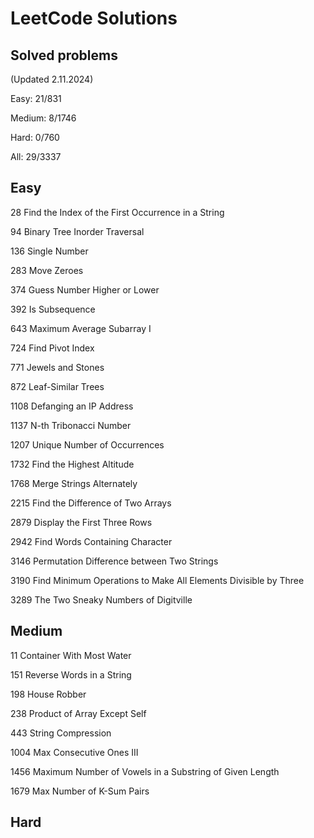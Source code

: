 # LeetCode Solutions

## Solved problems

(Updated 2.11.2024)

Easy: 21/831

Medium: 8/1746

Hard: 0/760

All: 29/3337

## Easy

28 Find the Index of the First Occurrence in a String

94 Binary Tree Inorder Traversal

136 Single Number

283 Move Zeroes

374 Guess Number Higher or Lower

392 Is Subsequence

643 Maximum Average Subarray I

724 Find Pivot Index

771 Jewels and Stones

872 Leaf-Similar Trees

1108 Defanging an IP Address

1137 N-th Tribonacci Number

1207 Unique Number of Occurrences

1732 Find the Highest Altitude

1768 Merge Strings Alternately

2215 Find the Difference of Two Arrays

2879 Display the First Three Rows

2942 Find Words Containing Character

3146 Permutation Difference between Two Strings

3190 Find Minimum Operations to Make All Elements Divisible by Three

3289 The Two Sneaky Numbers of Digitville

## Medium

11 Container With Most Water

151 Reverse Words in a String

198 House Robber

238 Product of Array Except Self

443 String Compression

1004 Max Consecutive Ones III

1456 Maximum Number of Vowels in a Substring of Given Length

1679 Max Number of K-Sum Pairs

## Hard
